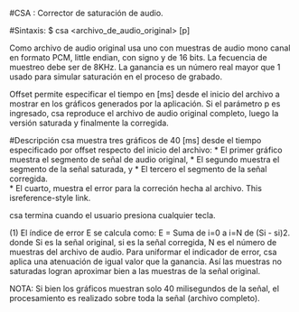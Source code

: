 #CSA : Corrector de saturación de audio.


#Sintaxis: 
    $ csa   <archivo_de_audio_original>  <ganancia> <offset> [p]


Como archivo de audio original usa uno con muestras de audio mono canal en formato PCM, little endian, con signo y de 16 bits. La fecuencia de muestreo debe ser de 8KHz.
La ganancia es un número real mayor que 1 usado para simular saturación en el proceso de grabado.

Offset permite especificar el tiempo en [ms] desde el inicio del archivo a mostrar en los gráficos generados por la aplicación.
Si el parámetro p es ingresado, csa reproduce el archivo de audio original completo, luego la versión saturada y finalmente la corregida.

#Descripción
csa muestra tres gráficos de 40 [ms] desde el tiempo especificado por offset respecto del inicio del archivo: 
    * El primer gráfico muestra el segmento de señal de audio original, 
    * El segundo muestra el segmento de la señal saturada, y 
    * El tercero el segmento de la señal corregida.  
    * El cuarto, muestra el error para la correción hecha al archivo. [][id]
This isreference-style link.

[id]:"" " El índice de error E se calcula como:
    E = Suma de i=0 a i=N de (Si - si)2. donde Si es la señal original, si es la señal corregida, N es el número de muestras del archivo de audio.
    Para uniformar el indicador de error, csa aplica una atenuación de igual valor que la ganancia. Así las muestras no saturadas logran aproximar bien a las muestras de la señal original."

csa termina cuando el usuario presiona cualquier tecla.

(1) El índice de error E se calcula como:
    E = Suma de i=0 a i=N de (Si - si)2. donde Si es la señal original, si es la señal corregida, N es el número de muestras del archivo de audio.
    Para uniformar el indicador de error, csa aplica una atenuación de igual valor que la ganancia. Así las muestras no saturadas logran aproximar bien a las muestras de la señal original.    

NOTA: Si bien los gráficos muestran solo 40 milisegundos de la señal, el procesamiento es realizado sobre toda la señal (archivo completo).
